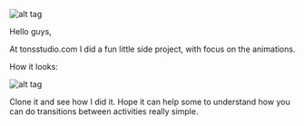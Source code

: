 ![alt tag](http://tonsstudio.com/githubimages/startupnamegenerator_banner.png)

Hello guys,

At tonsstudio.com I did a fun little side project, with focus on the animations. 

How it looks:

![alt tag](http://tonsstudio.com/githubimages/startupnamegenerator.gif)

Clone it and see how I did it. Hope it can help some to understand how you can do transitions between activities really simple.
